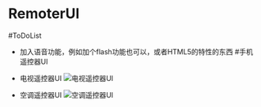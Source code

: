 RemoterUI
=========
#ToDoList
* 加入语音功能，例如加个flash功能也可以，或者HTML5的特性的东西
#手机遥控器UI
* 电视遥控器UI
![电视遥控器UI](http://www.echocool.net/wp-content/uploads/2013/08/Screenshot-from-2013-08-15-230526-300x123.png)

* 空调遥控器UI
![空调遥控器UI](http://www.echocool.net/wp-content/uploads/2013/08/Screenshot-from-2013-08-15-230637-300x126.png)


